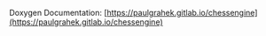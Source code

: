 Doxygen Documentation: [https://paulgrahek.gitlab.io/chessengine](https://paulgrahek.gitlab.io/chessengine)